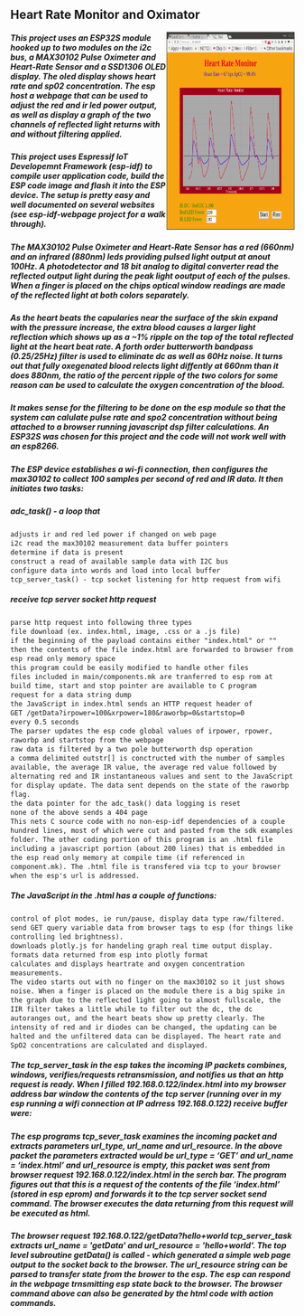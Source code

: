 ## Heart Rate Monitor and Oximator
<img align="right" width="45%" height="350" src="hr.png"></img>
##### This project uses an ESP32S module hooked up to two modules on the i2c bus, a MAX30102 Pulse Oximeter and Heart-Rate Sensor and a SSD1306 OLED display. The oled display shows heart rate and sp02 concentration. The esp host a webpage that can be used to adjust the red and ir led power output, as well as display a graph of the two channels of reflected light returns with and without filtering applied.
##### This project uses Espressif IoT Developemnt Framework (esp-idf) to compile user application code, build the ESP code image and flash it into the ESP device. The setup is pretty easy and well documented on several websites (see esp-idf-webpage project for a walk through).
##### The MAX30102 Pulse Oximeter and Heart-Rate Sensor has a red (660nm) and an infrared (880nm) leds providing pulsed light output at anout 100Hz. A photodetector and 18 bit analog to digital converter read the reflected output light during the peak light ooutput of each of the pulses. When a finger is placed on the chips optical window readings are made of the reflected light at both colors separately. 
##### As the heart beats the capularies near the surface of the skin expand with the pressure increase, the extra blood causes a larger light reflection which shows up as a ~1% ripple on the top of the total reflected light at the heart beat rate. A forth order butterworth bandpass (0.25/25Hz) filter is used to eliminate dc as well as 60Hz noise. It turns out that fully oxegenated blood relects light diffently at 660nm than it does 880nm, the ratio of the percent ripple of the two colors for some reason can be used to calculate the oxygen concentration of the blood.
##### It makes sense for the filtering to be done on the esp module so that the system can calulate pulse rate and spo2 concentration without being attached to a browser running javascript dsp filter calculations. An ESP32S was chosen for this project and the code will not work well with an esp8266.

##### The ESP device establishes a wi-fi connection, then configures the max30102 to collect 100 samples per second of red and IR data. It then initiates two tasks:
##### adc_task() - a loop that
```
adjusts ir and red led power if changed on web page
i2c read the max30102 measurement data buffer pointers
determine if data is present
construct a read of available sample data with I2C bus
configure data into words and load into local buffer
tcp_server_task() - tcp socket listening for http request from wifi
```
##### receive tcp server socket http request
```
parse http request into following three types
file download (ex. index.html, image, .css or a .js file)
if the beginning of the payload contains either "index.html" or "" then the contents of the file index.html are forwarded to browser from esp read only memory space
this program could be easily modified to handle other files
files included in main/components.mk are tranferred to esp rom at build time, start and stop pointer are available to C program
request for a data string dump
the JavaScript in index.html sends an HTTP request header of
GET /getData?irpower=100&xrpower=180&raworbp=0&startstop=0
every 0.5 seconds
The parser updates the esp code global values of irpower, rpower, raworbp and startstop from the webpage
raw data is filtered by a two pole butterworth dsp operation
a comma delimited outstr[] is conctructed with the number of samples available, the average IR value, the average red value followed by alternating red and IR instantaneous values and sent to the JavaScript for display update. The data sent depends on the state of the raworbp flag.
the data pointer for the adc_task() data logging is reset
none of the above sends a 404 page
This nets C source code with no non-esp-idf dependencies of a couple hundred lines, most of which were cut and pasted from the sdk examples folder. The other coding portion of this program is an .html file including a javascript portion (about 200 lines) that is embedded in the esp read only memory at compile time (if referenced in component.mk). The .html file is transfered via tcp to your browser when the esp's url is addressed.
```
##### The JavaScript in the .html has a couple of functions:
```
control of plot modes, ie run/pause, display data type raw/filtered.
send GET query variable data from browser tags to esp (for things like controlling led brightness).
downloads plotly.js for handeling graph real time output display.
formats data returned from esp into plotly format
calculates and displays heartrate and oxygen concentration measurements.
The video starts out with no finger on the max30102 so it just shows noise. When a finger is placed on the module there is a big spike in the graph due to the reflected light going to almost fullscale, the IIR filter takes a little while to filter out the dc, the dc autoranges out, and the heart beats show up pretty clearly. The intensity of red and ir diodes can be changed, the updating can be halted and the unfiltered data can be displayed. The heart rate and SpO2 concentrations are calculated and displayed.
```

##### The tcp_server_task in the esp takes the incoming IP packets combines, windows, verifies/requests retransmission, and notifies us that an http request is ready. When I filled 192.168.0.122/index.html into my browser address bar window the contents of the tcp server (running over in my esp running a wifi connection at IP adrress 192.168.0.122) receive buffer were:

##### The esp programs tcp_sever_task examines the incoming packet and extracts parameters url_type, url_name and url_resource. In the above packet the parameters extracted would be url_type = ‘GET’ and url_name = ‘index.html’ and url_resource is empty, this packet was sent from browser request 192.168.0.122/index.html in the serch bar. The program figures out that this is a request of the contents of the file ‘index.html’ (stored in esp eprom) and forwards it to the tcp server socket send command. The browser executes the data returning from this request will be executed as html.
##### The browser request 192.168.0.122/getData?hello+world tcp_server_task extracts url_name = 'getData' and url_resource = 'hello+world'. The top level subroutine getData() is called - which generated a simple web page output to the socket back to the browser. The url_resource string can be parsed to transfer state from the brower to the esp. The esp can respond in the webpage trnsmitting esp state back to the browser. The browser command above can also be generated by the html code with action commands.
